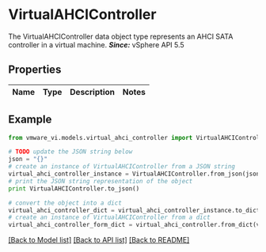 # VirtualAHCIController

The VirtualAHCIController data object type represents an AHCI SATA controller in a virtual machine.  ***Since:*** vSphere API 5.5 

## Properties
Name | Type | Description | Notes
------------ | ------------- | ------------- | -------------

## Example

```python
from vmware_vi.models.virtual_ahci_controller import VirtualAHCIController

# TODO update the JSON string below
json = "{}"
# create an instance of VirtualAHCIController from a JSON string
virtual_ahci_controller_instance = VirtualAHCIController.from_json(json)
# print the JSON string representation of the object
print VirtualAHCIController.to_json()

# convert the object into a dict
virtual_ahci_controller_dict = virtual_ahci_controller_instance.to_dict()
# create an instance of VirtualAHCIController from a dict
virtual_ahci_controller_form_dict = virtual_ahci_controller.from_dict(virtual_ahci_controller_dict)
```
[[Back to Model list]](../README.md#documentation-for-models) [[Back to API list]](../README.md#documentation-for-api-endpoints) [[Back to README]](../README.md)



